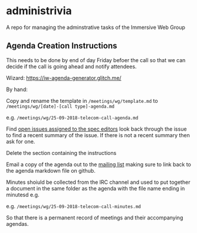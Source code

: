 # administrivia
A repo for managing the adminstrative tasks of the Immersive Web Group

## Agenda Creation Instructions

This needs to be done by end of day Friday befoer the call so that we can decide if the call is going ahead and notify attendees.

Wizard: https://iw-agenda-generator.glitch.me/

By hand:

Copy and rename the template in `/meetings/wg/template.md` to `/meetings/wg/[date]-[call type]-agenda.md`

e.g. `/meetings/wg/25-09-2018-telecom-call-agenda.md`

Find [open issues assigned to the spec editors](https://github.com/search?q=org%3Aimmersive-web+assignee%3Atoji+assignee%3ANellWaliczek+state%3Aopen&unscoped_q=repo%3Aimmersive-web+assignee%3Atoji+assignee%3ANellWaliczek+state%3Aopen) look back through the issue to find a recent summary of the issue. If there is not a recent summary then ask for one.

Delete the section containing the instructions

Email a copy of the agenda out to the [mailing list](mailto:public-immersive-web@w3.org) making sure to link back to the agenda markdown file on github.

Minutes shoiuld be collected from the IRC channel and used to put together a document in the same folder as the agenda with the file name ending in minutesd e.g.

e.g. `/meetings/wg/25-09-2018-telecom-call-minutes.md`

So that there is a permanent record of meetings and their accompanying agendas.
